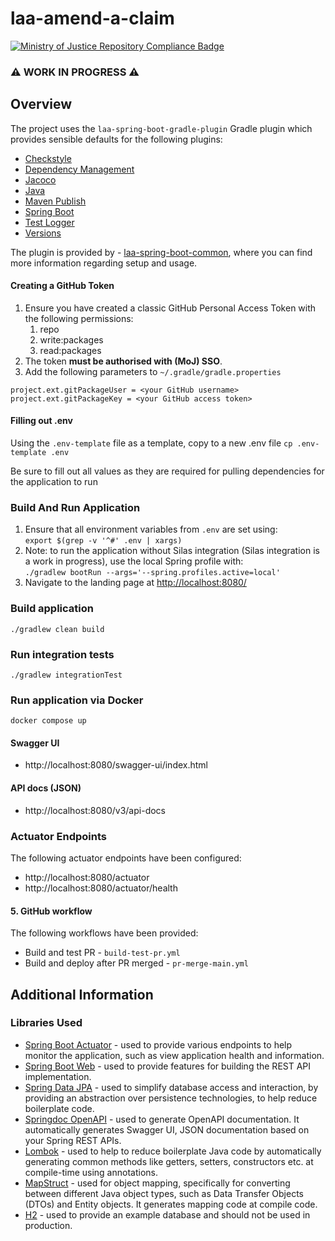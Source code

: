 # laa-amend-a-claim
[![Ministry of Justice Repository Compliance Badge](https://github-community.service.justice.gov.uk/repository-standards/api/laa-spring-boot-microservice-template/badge)](https://github-community.service.justice.gov.uk/repository-standards/laa-spring-boot-microservice-template)

### ⚠️ WORK IN PROGRESS ⚠️
## Overview

The project uses the `laa-spring-boot-gradle-plugin` Gradle plugin which provides
sensible defaults for the following plugins:

- [Checkstyle](https://docs.gradle.org/current/userguide/checkstyle_plugin.html)
- [Dependency Management](https://plugins.gradle.org/plugin/io.spring.dependency-management)
- [Jacoco](https://docs.gradle.org/current/userguide/jacoco_plugin.html)
- [Java](https://docs.gradle.org/current/userguide/java_plugin.html)
- [Maven Publish](https://docs.gradle.org/current/userguide/publishing_maven.html)
- [Spring Boot](https://plugins.gradle.org/plugin/org.springframework.boot)
- [Test Logger](https://github.com/radarsh/gradle-test-logger-plugin)
- [Versions](https://github.com/ben-manes/gradle-versions-plugin)

The plugin is provided by -  [laa-spring-boot-common](https://github.com/ministryofjustice/laa-spring-boot-common), where you can find
more information regarding setup and usage.


#### Creating a GitHub Token

1. Ensure you have created a classic GitHub Personal Access Token with the following permissions:
   1. repo
   2. write:packages
   3. read:packages
2. The token **must be authorised with (MoJ) SSO**.
3. Add the following parameters to `~/.gradle/gradle.properties`

```
project.ext.gitPackageUser = <your GitHub username>
project.ext.gitPackageKey = <your GitHub access token>

```

#### Filling out .env

Using the `.env-template` file as a template, copy to a new .env file
`cp .env-template .env`

Be sure to fill out all values as they are required for pulling dependencies for the application to run

### Build And Run Application

1. Ensure that all environment variables from `.env` are set using:<br>
`export $(grep -v '^#' .env | xargs)`
2. Note: to run the application without Silas integration (Silas integration is a work in progress), use the local Spring profile with:<br>
`./gradlew bootRun --args='--spring.profiles.active=local'`
3. Navigate to the landing page at [http://localhost:8080/](http://localhost:8080/)

### Build application
`./gradlew clean build`

### Run integration tests
`./gradlew integrationTest`

### Run application via Docker
`docker compose up`

#### Swagger UI
- http://localhost:8080/swagger-ui/index.html

#### API docs (JSON)
- http://localhost:8080/v3/api-docs

### Actuator Endpoints
The following actuator endpoints have been configured:
- http://localhost:8080/actuator
- http://localhost:8080/actuator/health

#### 5. GitHub workflow
The following workflows have been provided:

* Build and test PR - `build-test-pr.yml`
* Build and deploy after PR merged - `pr-merge-main.yml` 

## Additional Information

### Libraries Used
- [Spring Boot Actuator](https://docs.spring.io/spring-boot/reference/actuator/index.html) - used to provide various endpoints to help monitor the application, such as view application health and information.
- [Spring Boot Web](https://docs.spring.io/spring-boot/reference/web/index.html) - used to provide features for building the REST API implementation.
- [Spring Data JPA](https://docs.spring.io/spring-data/jpa/reference/jpa.html) - used to simplify database access and interaction, by providing an abstraction over persistence technologies, to help reduce boilerplate code.
- [Springdoc OpenAPI](https://springdoc.org/) - used to generate OpenAPI documentation. It automatically generates Swagger UI, JSON documentation based on your Spring REST APIs.
- [Lombok](https://projectlombok.org/) - used to help to reduce boilerplate Java code by automatically generating common
  methods like getters, setters, constructors etc. at compile-time using annotations.
- [MapStruct](https://mapstruct.org/) - used for object mapping, specifically for converting between different Java object types, such as Data Transfer Objects (DTOs)
  and Entity objects. It generates mapping code at compile code.
- [H2](https://www.h2database.com/html/main.html) - used to provide an example database and should not be used in production.
